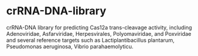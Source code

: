 # crRNA-DNA-library
crRNA-DNA library for predicting Cas12a trans-cleavage activity, including Adenoviridae, Asfarviridae, Herpesvirales, Polyomaviridae, and Poxviridae and several reference targets such as Lactiplantibacillus plantarum, Pseudomonas aeruginosa, Vibrio parahaemolyticu. 
